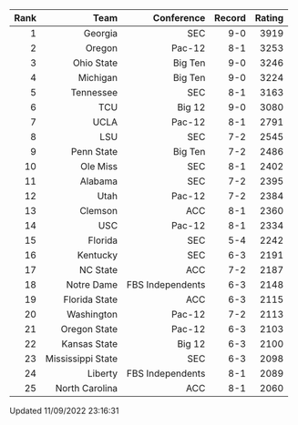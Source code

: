| Rank  | Team                 | Conference           | Record   | Rating |
| ---:  | ---:                 | ---:                 | ---:     | ---:   |
| 1     | Georgia              | SEC                  | 9-0      | 3919   |
| 2     | Oregon               | Pac-12               | 8-1      | 3253   |
| 3     | Ohio State           | Big Ten              | 9-0      | 3246   |
| 4     | Michigan             | Big Ten              | 9-0      | 3224   |
| 5     | Tennessee            | SEC                  | 8-1      | 3163   |
| 6     | TCU                  | Big 12               | 9-0      | 3080   |
| 7     | UCLA                 | Pac-12               | 8-1      | 2791   |
| 8     | LSU                  | SEC                  | 7-2      | 2545   |
| 9     | Penn State           | Big Ten              | 7-2      | 2486   |
| 10    | Ole Miss             | SEC                  | 8-1      | 2402   |
| 11    | Alabama              | SEC                  | 7-2      | 2395   |
| 12    | Utah                 | Pac-12               | 7-2      | 2384   |
| 13    | Clemson              | ACC                  | 8-1      | 2360   |
| 14    | USC                  | Pac-12               | 8-1      | 2334   |
| 15    | Florida              | SEC                  | 5-4      | 2242   |
| 16    | Kentucky             | SEC                  | 6-3      | 2191   |
| 17    | NC State             | ACC                  | 7-2      | 2187   |
| 18    | Notre Dame           | FBS Independents     | 6-3      | 2148   |
| 19    | Florida State        | ACC                  | 6-3      | 2115   |
| 20    | Washington           | Pac-12               | 7-2      | 2113   |
| 21    | Oregon State         | Pac-12               | 6-3      | 2103   |
| 22    | Kansas State         | Big 12               | 6-3      | 2100   |
| 23    | Mississippi State    | SEC                  | 6-3      | 2098   |
| 24    | Liberty              | FBS Independents     | 8-1      | 2089   |
| 25    | North Carolina       | ACC                  | 8-1      | 2060   |

Updated 11/09/2022 23:16:31
